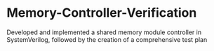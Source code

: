 # Memory-Controller-Verification
Developed and implemented a shared memory module controller in SystemVerilog, followed by the creation of a comprehensive test plan
